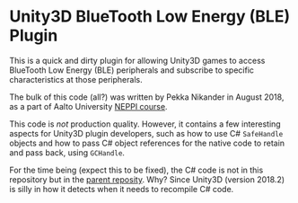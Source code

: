 Unity3D BlueTooth Low Energy (BLE) Plugin
=========================================

This is a quick and dirty plugin for allowing Unity3D games to access
BlueTooth Low Energy (BLE) peripherals and subscribe to specific
characteristics at those peripherals.

The bulk of this code (all?) was written by Pekka Nikander in
August 2018, as a part of Aalto University [NEPPI course](http://neppi.aalto.fi).

This code is _not_ production quality.  However, it contains a few
interesting aspects for Unity3D plugin developers, such as how to use
C# `SafeHandle` objects and how to pass C# object references for the
native code to retain and pass back, using `GCHandle`.

For the time being (expect this to be fixed), the C# code is not in
this repository but in the
[parent reposity](https://github.com/AaltoNEPPI/Unity_NEPPI_Skeleton).
Why?  Since Unity3D (version 2018.2) is silly in how it detects when
it needs to recompile C# code.


